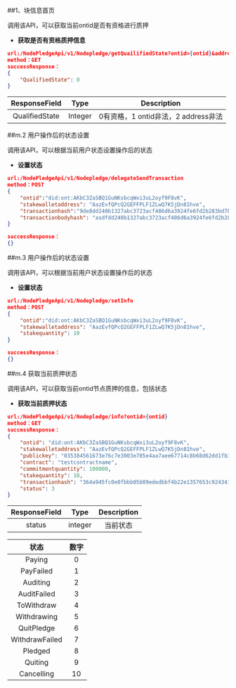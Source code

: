 ##1、块信息首页

调用该API，可以获取当前ontid是否有资格进行质押

- **获取是否有资格质押信息**

```json
url:/NodePledgeApi/v1/Nodepledge/getQuailifiedState?ontid={ontid}&address={address}
method：GET
successResponse：
{
    "QualifiedState": 0
}
```

| ResponseField     |     Type |   Description   | 
| :--------------: | :--------:| :------: |
|    QualifiedState|   Integer |  0有资格，1 ontid非法，2 address非法 |



##m.2 用户操作后的状态设置

调用该API，可以根据当前用户状态设置操作后的状态

- **设置状态**

```json
url:/NodePledgeApi/v1/Nodepledge/delegateSendTransaction
method：POST
{
	"ontid":"did:ont:AKbC3ZaSBQ1GuNKsbcqWxi3uL2oyf9F8vK",
	"stakewalletaddress": "AazEvfQPcQ2GEFFPLF1ZLwQ7K5jDn81hve",
    "transactionhash":"9de8dd240b1327abc3723acf486d6a3924fe6fd2b283bd7b00dd1ec9fb15ce7d",
    "transactionbodyhash": "asdfdd240b1327abc3723acf486d6a3924fe6fd2b283bd7b00dd1ec9fb15asdf"
}

successResponse：
{}
```

##m.3 用户操作后的状态设置

调用该API，可以根据当前用户状态设置操作后的状态

- **设置状态**

```json
url:/NodePledgeApi/v1/Nodepledge/setInfo
method：POST
{
	"ontid":"did:ont:AKbC3ZaSBQ1GuNKsbcqWxi3uL2oyf9F8vK",
	"stakewalletaddress": "AazEvfQPcQ2GEFFPLF1ZLwQ7K5jDn81hve",
	"stakequantity": 10
}

successResponse：
{}
```

##m.4 获取当前质押状态

调用该API，可以获取当前ontid节点质押的信息，包括状态

- **获取当前质押状态**

```json
url:/NodePledgeApi/v1/Nodepledge/info?ontid={ontid}
method：GET
successResponse：
{
    "ontid": "did:ont:AKbC3ZaSBQ1GuNKsbcqWxi3uL2oyf9F8vK",
    "stakewalletaddress": "AazEvfQPcQ2GEFFPLF1ZLwQ7K5jDn81hve",
    "publickey": "035384561673e76c7e3003e705e4aa7aee67714c8b68d62dd1fb3221f48c5d3da0",
    "contract": "testcontractname",
    "commitmentquantity": 100000,
    "stakequantity": 10,
    "transactionhash": "364a945fc0e0fbbb05b09ededbbf4b22e1357653c924341cc210906cbd5305e0",
    "status": 3
}
```

| ResponseField     |     Type |   Description   | 
| :--------------: | :--------:| :------: |
|    status|   integer |  当前状态  |

| 状态     |     数字 |
| :-----: | :--------:|
|    Paying|   0 |
|    PayFailed|   1 |
|    Auditing|   2 |
|    AuditFailed|   3 |
|    ToWithdraw|   4 |
|    Withdrawing|   5 |
|    QuitPledge|   6 |
|    WithdrawFailed|   7 |
|    Pledged|   8 |
|    Quiting|   9 |
|    Cancelling|   10 |
    



